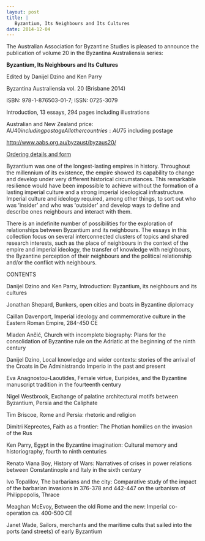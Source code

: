 ```yaml
---
layout: post
title: |
   Byzantium, Its Neighbours and Its Cultures
date: 2014-12-04
---
```


The Australian Association for Byzantine Studies is pleased to announce
the publication of volume 20 in the Byzantina Australiensia
series:

**Byzantium, Its Neighbours and Its
Cultures**

Edited by Danijel Dzino and Ken
Parry

Byzantina Australiensia vol. 20 (Brisbane
2014)

ISBN: 978-1-876503-01-7; ISSN:
0725-3079

Introduction, 13 essays, 294 pages including
illustrations

Australian and New Zealand price: AU$40
including postage
All other countries: AU$75 including
postage

<http://www.aabs.org.au/byzaust/byzaus20/>

[Ordering
details and
form](http://www.aabs.org.au/byzaust/#orders "Byzantina Australiensia Publications")

Byzantium
was one of the longest-lasting empires in history. Throughout the
millennium of its existence, the empire showed its capability to change
and develop under very different historical circumstances. This
remarkable resilience would have been impossible to achieve without the
formation of a lasting imperial culture and a strong imperial
ideological infrastructure. Imperial culture and ideology required,
among other things, to sort out who was ʻinsiderʼ and who was ʻoutsiderʼ
and develop ways to define and describe ones neighbours and interact
with them.

There is an indefinite number of possibilities for
the exploration of relationships between Byzantium and its neighbours.
The essays in this collection focus on several interconnected clusters
of topics and shared research interests, such as the place of neighbours
in the context of the empire and imperial ideology, the transfer of
knowledge with neighbours, the Byzantine perception of their neighbours
and the political relationship and/or the conflict with
neighbours.

CONTENTS

Danijel Dzino and Ken Parry,
Introduction: Byzantium, its neighbours and its
cultures

Jonathan Shepard, Bunkers, open cities and boats in
Byzantine diplomacy

Caillan Davenport, Imperial ideology and
commemorative culture in the Eastern Roman Empire, 284-450
CE

Mladen Ančić, Church with incomplete biography: Plans for
the consolidation of Byzantine rule on the Adriatic at the beginning of
the ninth century

Danijel Dzino, Local knowledge and wider
contexts: stories of the arrival of the Croats in De Administrando
Imperio in the past and present

Eva Anagnostou-Laoutides,
Female virtue, Euripides, and the Byzantine manuscript tradition in the
fourteenth century

Nigel Westbrook, Exchange of palatine
architectural motifs between Byzantium, Persia and the
Caliphate

Tim Briscoe, Rome and Persia: rhetoric and
religion

Dimitri Kepreotes, Faith as a frontier: The Photian
homilies on the invasion of the Rus

Ken Parry, Egypt in the
Byzantine imagination: Cultural memory and historiography, fourth to
ninth centuries

Renato Viana Boy, History of Wars: Narratives
of crises in power relations between Constantinople and Italy in the
sixth century

Ivo Topalilov, The barbarians and the city:
Comparative study of the impact of the barbarian invasions in 376-378
and 442-447 on the urbanism of Philippopolis, Thrace

Meaghan
McEvoy, Between the old Rome and the new: Imperial co-operation ca.
400-500 CE

Janet Wade, Sailors, merchants and the maritime
cults that sailed into the ports (and streets) of early Byzantium
